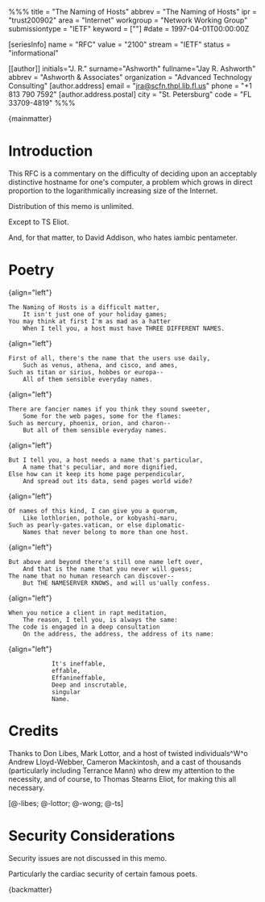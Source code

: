 %%%
title = "The Naming of Hosts"
abbrev = "The Naming of Hosts"
ipr = "trust200902"
area = "Internet"
workgroup = "Network Working Group"
submissiontype = "IETF"
keyword = [""]
#date = 1997-04-01T00:00:00Z

[seriesInfo]
name = "RFC"
value = "2100"
stream = "IETF"
status = "informational"

[[author]]
initials="J. R."
surname="Ashworth"
fullname="Jay R. Ashworth"
abbrev = "Ashworth & Associates"
organization = "Advanced Technology Consulting"
  [author.address]
  email = "jra@scfn.thpl.lib.fl.us"
  phone = "+1 813 790 7592"
  [author.address.postal]
  city = "St. Petersburg"
  code = "FL 33709-4819"
%%%

{mainmatter}

# Introduction

This RFC is a commentary on the difficulty of deciding upon an acceptably
distinctive hostname for one's computer, a problem which grows in direct
proportion to the logarithmically increasing size of the Internet.

Distribution of this memo is unlimited.

Except to TS Eliot.

And, for that matter, to David Addison, who hates iambic pentameter.

# Poetry

{align="left"}
~~~
The Naming of Hosts is a difficult matter,
    It isn't just one of your holiday games;
You may think at first I'm as mad as a hatter
    When I tell you, a host must have THREE DIFFERENT NAMES.
~~~

{align="left"}
~~~
First of all, there's the name that the users use daily,
    Such as venus, athena, and cisco, and ames,
Such as titan or sirius, hobbes or europa--
    All of them sensible everyday names.
~~~

{align="left"}
~~~
There are fancier names if you think they sound sweeter,
    Some for the web pages, some for the flames:
Such as mercury, phoenix, orion, and charon--
    But all of them sensible everyday names.
~~~

{align="left"}
~~~
But I tell you, a host needs a name that's particular,
    A name that's peculiar, and more dignified,
Else how can it keep its home page perpendicular,
    And spread out its data, send pages world wide?
~~~

{align="left"}
~~~
Of names of this kind, I can give you a quorum,
    Like lothlorien, pothole, or kobyashi-maru,
Such as pearly-gates.vatican, or else diplomatic-
    Names that never belong to more than one host.
~~~

{align="left"}
~~~
But above and beyond there's still one name left over,
    And that is the name that you never will guess;
The name that no human research can discover--
    But THE NAMESERVER KNOWS, and will us'ually confess.
~~~

{align="left"}
~~~
When you notice a client in rapt meditation,
    The reason, I tell you, is always the same:
The code is engaged in a deep consultation
    On the address, the address, the address of its name:
~~~

{align="left"}
~~~
            It's ineffable,
            effable,
            Effanineffable,
            Deep and inscrutable,
            singular
            Name.
~~~

# Credits

Thanks to Don Libes, Mark Lottor, and a host of twisted individuals^W^o
Andrew Lloyd-Webber, Cameron Mackintosh, and a cast of thousands (particularly
including Terrance Mann) who drew my attention to the necessity, and of course,
to Thomas Stearns Eliot, for making this all necessary.

[@-libes; @-lottor; @-wong; @-ts]

# Security Considerations

Security issues are not discussed in this memo.

Particularly the cardiac security of certain famous poets.

{backmatter}

<reference anchor='libes' target=''>
 <front>
 <title>Choosing a Name for Your Computer</title>
  <author initials='D.' surname='Libes' fullname='D. Libes'></author>
  <date year='1989' month='November'/>
 </front>
 <seriesInfo name="Communications of the ACM" value='Vol. 32, No. 11, Pg. 1289' />
 </reference>

<reference anchor='lottor' target='namedroppers@internic.net'>
 <front>
 <title>Domain Name Survey</title>
  <author initials='M.' surname='Lottor' fullname='M. Lottor'></author>
  <date year='1997' month='January'/>
 </front>
 </reference>

<reference anchor='wong' target='http://www.seas.upenn.edu/~mengwong/coolhosts.html'>
 <front>
 <title>Cool Hostnames</title>
  <author initials='M.' surname='Wong' fullname='M. Wong'></author>
  <date/>
 </front>
 </reference>

<reference anchor='ts' target=''>
 <front>
 <title>Old Possum's Book of Practical Cats</title>
  <author initials='TS' surname='Stearns' fullname='TS. Stearns'></author>
  <date/>
 </front>
 </reference>

